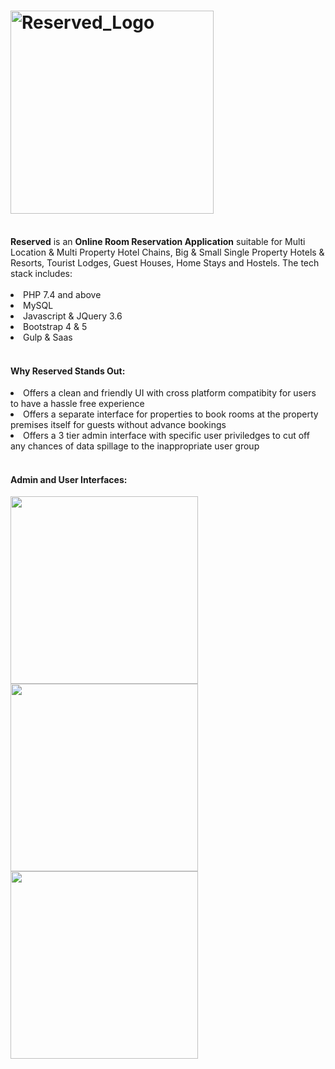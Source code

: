 # <img src="https://user-images.githubusercontent.com/76894046/149138872-66968721-53a5-4c13-b070-45a6f5cf454a.jpg" alt="Reserved_Logo" width="325">
<br>
<b>Reserved</b> is an <b>Online Room Reservation Application</b> suitable for Multi Location & Multi Property Hotel Chains, Big & Small Single Property Hotels & Resorts, Tourist Lodges, Guest Houses, Home Stays and Hostels. The tech stack includes:<br><br>
  <li>PHP 7.4 and above</li>
  <li>MySQL</li>
  <li>Javascript & JQuery 3.6</li>
  <li>Bootstrap 4 & 5</li>
  <li>Gulp & Saas</li>
<br>
<h4>Why <b>Reserved</b> Stands Out:</h4>
  <li>Offers a clean and friendly UI with cross platform compatibity for users to have a hassle free experience</li>
  <li>Offers a separate interface for properties to book rooms at the property premises itself for guests without advance bookings</li>
  <li>Offers a 3 tier admin interface with specific user priviledges to cut off any chances of data spillage to the inappropriate user group</li>
<br>
<h4>Admin and User Interfaces:</h4>
<img align="center" src="https://user-images.githubusercontent.com/76894046/149259809-668983de-07d4-4373-9980-1d614a93963d.png" width="300px">
<img src="https://user-images.githubusercontent.com/76894046/149259881-c1dacc39-673f-453d-8b74-663e3bb09837.png" width="300px">
<img src="https://user-images.githubusercontent.com/76894046/149259912-ca96ee65-ba59-478a-bca8-3b08665d791d.png" width="300px">
<!-- <img src="" width="300px"> -->
